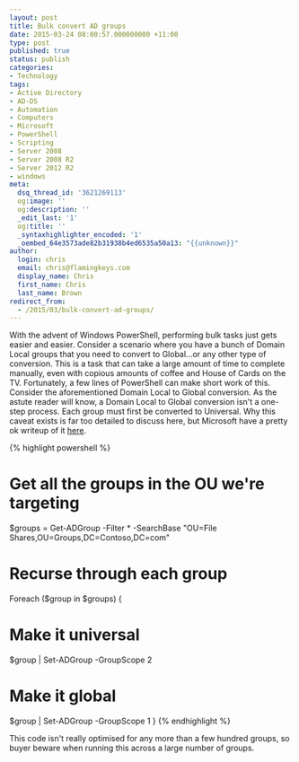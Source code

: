 ```yaml
---
layout: post
title: Bulk convert AD groups
date: 2015-03-24 08:00:57.000000000 +11:00
type: post
published: true
status: publish
categories:
- Technology
tags:
- Active Directory
- AD-DS
- Automation
- Computers
- Microsoft
- PowerShell
- Scripting
- Server 2008
- Server 2008 R2
- Server 2012 R2
- windows
meta:
  dsq_thread_id: '3621269113'
  og:image: ''
  og:description: ''
  _edit_last: '1'
  og:title: ''
  _syntaxhighlighter_encoded: '1'
  _oembed_64e3573ade82b31938b4ed6535a50a13: "{{unknown}}"
author:
  login: chris
  email: chris@flamingkeys.com
  display_name: Chris
  first_name: Chris
  last_name: Brown
redirect_from:
  - /2015/03/bulk-convert-ad-groups/
---
```

With the advent of Windows PowerShell, performing bulk tasks just gets easier and easier. Consider a scenario where you have a bunch of Domain Local groups that you need to convert to Global...or any other type of conversion. This is a task that can take a large amount of time to complete manually, even with copious amounts of coffee and House of Cards on the TV. Fortunately, a few lines of PowerShell can make short work of this.
Consider the aforementioned Domain Local to Global conversion. As the astute reader will know, a Domain Local to Global conversion isn't a one-step process. Each group must first be converted to Universal. Why this caveat exists is far too detailed to discuss here, but Microsoft have a pretty ok writeup of it [here](https://technet.microsoft.com/en-us/library/cc755692(v=ws.10).aspx).

{% highlight powershell %}
# Get all the groups in the OU we're targeting
$groups = Get-ADGroup -Filter * -SearchBase "OU=File Shares,OU=Groups,DC=Contoso,DC=com"
# Recurse through each group
Foreach ($group in $groups) {
  # Make it universal
  $group | Set-ADGroup -GroupScope 2
  # Make it global
  $group | Set-ADGroup -GroupScope 1
}
{% endhighlight %}

This code isn't really optimised for any more than a few hundred groups, so buyer beware when running this across a large number of groups.
